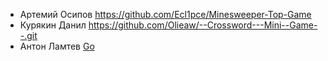* Артемий Осипов  https://github.com/Ecl1pce/Minesweeper-Top-Game
* Курякин Данил   https://github.com/Olieaw/--Crossword---Mini--Game--.git
* Антон Ламтев [Go](https://github.com/antonlamtev/Go)
